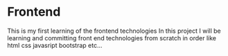 # Frontend
This is my first learning of the frontend technologies
In this project I will be learning and committing front end technologies from scratch in order like html css javasript bootstrap etc...
